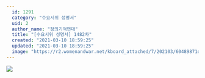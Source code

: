 ```yaml
---
  id: 1291
  category: "수요시위 성명서"
  uid: 2
  author_name: "정의기억연대"
  title: "[수요시위 성명서] 1482차"
  created: "2021-03-10 18:59:25"
  updated: "2021-03-10 18:59:25"
  image: "https://r2.womenandwar.net/kboard_attached/7/202103/60489871da0199823729.jpg"
---
```

![](https://r2.womenandwar.net/kboard_attached/7/202103/60489871da0199823729.jpg)